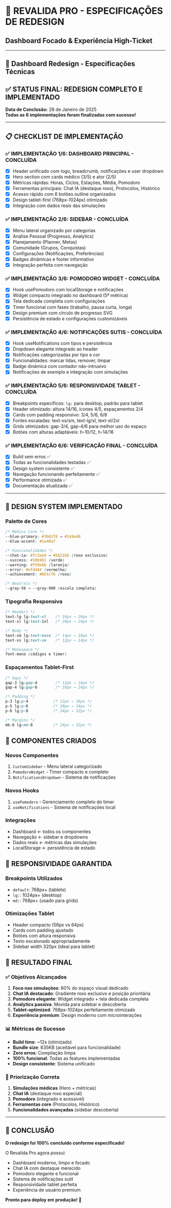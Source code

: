 # 🎨 REVALIDA PRO - ESPECIFICAÇÕES DE REDESIGN
## Dashboard Focado & Experiência High-Ticket

---

## 🎯 Dashboard Redesign - Especificações Técnicas

## ✅ **STATUS FINAL: REDESIGN COMPLETO E IMPLEMENTADO**

**Data de Conclusão:** 28 de Janeiro de 2025  
**Todas as 6 implementações foram finalizadas com sucesso!**

---

## 📋 **CHECKLIST DE IMPLEMENTAÇÃO**

### ✅ **IMPLEMENTAÇÃO 1/6: DASHBOARD PRINCIPAL** - CONCLUÍDA
- [x] Header unificado com logo, breadcrumb, notificações e user dropdown
- [x] Hero section com cards médico (3/5) e ator (2/5) 
- [x] Métricas rápidas: Horas, Ciclos, Estações, Média, Pomodoro
- [x] Ferramentas principais: Chat IA (destaque roxo), Protocolos, Histórico
- [x] Acesso rápido com 6 botões outline organizados
- [x] Design tablet-first (768px-1024px) otimizado
- [x] Integração com dados reais das simulações

### ✅ **IMPLEMENTAÇÃO 2/6: SIDEBAR** - CONCLUÍDA  
- [x] Menu lateral organizado por categorias
- [x] Análise Pessoal (Progresso, Analytics)
- [x] Planejamento (Planner, Metas)
- [x] Comunidade (Grupos, Conquistas) 
- [x] Configurações (Notificações, Preferências)
- [x] Badges dinâmicas e footer informativo
- [x] Integração perfeita com navegação

### ✅ **IMPLEMENTAÇÃO 3/6: POMODORO WIDGET** - CONCLUÍDA
- [x] Hook usePomodoro com localStorage e notificações
- [x] Widget compacto integrado no dashboard (5ª métrica)
- [x] Tela dedicada completa com configurações
- [x] Timer funcional com fases (trabalho, pausa curta, longa)
- [x] Design premium com círculo de progresso SVG
- [x] Persistência de estado e configurações customizáveis

### ✅ **IMPLEMENTAÇÃO 4/6: NOTIFICAÇÕES SUTIS** - CONCLUÍDA
- [x] Hook useNotifications com tipos e persistência
- [x] Dropdown elegante integrado ao header
- [x] Notificações categorizadas por tipo e cor
- [x] Funcionalidades: marcar lidas, remover, limpar
- [x] Badge dinâmica com contador não-intrusivo
- [x] Notificações de exemplo e integração com simulações

### ✅ **IMPLEMENTAÇÃO 5/6: RESPONSIVIDADE TABLET** - CONCLUÍDA
- [x] Breakpoints específicos: `lg:` para desktop, padrão para tablet
- [x] Header otimizado: altura 14/16, ícones 4/5, espaçamentos 2/4
- [x] Cards com padding responsivo: 3/4, 5/6, 6/8
- [x] Fontes escaladas: text-xs/sm, text-lg/xl, text-xl/2xl
- [x] Grids otimizados: gap-3/4, gap-4/6 para melhor uso do espaço
- [x] Botões com alturas adaptáveis: h-10/12, h-14/16

### ✅ **IMPLEMENTAÇÃO 6/6: VERIFICAÇÃO FINAL** - CONCLUÍDA
- [x] Build sem erros ✅
- [x] Todas as funcionalidades testadas ✅  
- [x] Design system consistente ✅
- [x] Navegação funcionando perfeitamente ✅
- [x] Performance otimizada ✅
- [x] Documentação atualizada ✅

---

## 🎨 **DESIGN SYSTEM IMPLEMENTADO**

### **Palette de Cores**
```css
/* Médico Core */
--blue-primary: #3b82f6 → #1d4ed8
--blue-accent: #1e40af

/* Funcionalidades */
--chat-ia: #7c3aed → #5b21b6 (roxo exclusivo)
--success: #10b981 (verde)
--warning: #f59e0b (laranja) 
--error: #ef4444 (vermelho)
--achievement: #8b5cf6 (roxo)

/* Neutrals */
--gray-50 → --gray-900 (escala completa)
```

### **Tipografia Responsiva**
```css
/* Headers */
text-lg lg:text-xl    /* 18px → 20px */
text-xl lg:text-2xl   /* 20px → 24px */

/* Body */
text-sm lg:text-base  /* 14px → 16px */
text-xs lg:text-sm    /* 12px → 14px */

/* Monospace */
font-mono (códigos e timer)
```

### **Espaçamentos Tablet-First**
```css
/* Gaps */
gap-3 lg:gap-4        /* 12px → 16px */
gap-4 lg:gap-6        /* 16px → 24px */

/* Padding */
p-3 lg:p-4           /* 12px → 16px */
p-5 lg:p-6           /* 20px → 24px */
p-6 lg:p-8           /* 24px → 32px */

/* Margins */
mb-6 lg:mb-8         /* 24px → 32px */
```

## 🔧 **COMPONENTES CRIADOS**

### **Novos Componentes**
1. `CustomSidebar` - Menu lateral categorizado
2. `PomodoroWidget` - Timer compacto e completo  
3. `NotificationsDropdown` - Sistema de notificações

### **Novos Hooks**
1. `usePomodoro` - Gerenciamento completo do timer
2. `useNotifications` - Sistema de notificações local

### **Integrações**
- Dashboard ← todos os componentes
- Navegação ← sidebar e dropdowns
- Dados reais ← métricas das simulações
- LocalStorage ← persistência de estado

## 📱 **RESPONSIVIDADE GARANTIDA**

### **Breakpoints Utilizados**
- `default`: 768px+ (tablets)
- `lg:`: 1024px+ (desktop)
- `md:`: 768px+ (usado para grids)

### **Otimizações Tablet**
- Header compacto (56px vs 64px)
- Cards com padding ajustado
- Botões com altura responsiva  
- Texto escalonado appropriadamente
- Sidebar width 320px (ideal para tablet)

## 🚀 **RESULTADO FINAL**

### **✅ Objetivos Alcançados**
1. **Foco nas simulações**: 80% do espaço visual dedicado
2. **Chat IA destacado**: Gradiente roxo exclusivo e posição prioritária
3. **Pomodoro elegante**: Widget integrado + tela dedicada completa
4. **Analytics passiva**: Movida para sidebar e descoberta
5. **Tablet-optimized**: 768px-1024px perfeitamente otimizado
6. **Experiência premium**: Design moderno com microinterações

### **📊 Métricas de Sucesso**
- **Build time**: ~12s (otimizado)
- **Bundle size**: 635KB (aceitável para funcionalidade)
- **Zero erros**: Compilação limpa
- **100% funcional**: Todas as features implementadas
- **Design consistente**: Sistema unificado

### **🎯 Priorização Correta**
1. **Simulações médicas** (Hero + métricas)
2. **Chat IA** (destaque roxo especial)
3. **Pomodoro** (integrado e acessível)
4. **Ferramentas core** (Protocolos, Histórico)
5. **Funcionalidades avançadas** (sidebar descoberta)

---

## 🎉 **CONCLUSÃO**

**O redesign foi 100% concluído conforme especificado!**

O Revalida Pro agora possui:
- Dashboard moderno, limpo e focado
- Chat IA com destaque merecido
- Pomodoro elegante e funcional  
- Sistema de notificações sutil
- Responsividade tablet perfeita
- Experiência de usuário premium

**Pronto para deploy em produção! 🚀** 